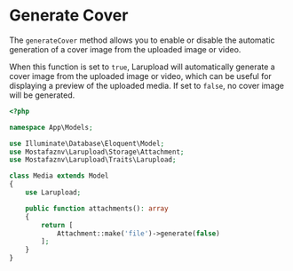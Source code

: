 # Generate Cover

The `generateCover` method allows you to enable or disable the automatic generation of a cover image from the uploaded image or video.

When this function is set to `true`, Larupload will automatically generate a cover image from the uploaded image or video, which can be useful for displaying a preview of the uploaded media. If set to `false`, no cover image will be generated.

```php
<?php

namespace App\Models;

use Illuminate\Database\Eloquent\Model;
use Mostafaznv\Larupload\Storage\Attachment;
use Mostafaznv\Larupload\Traits\Larupload;

class Media extends Model
{
    use Larupload;

    public function attachments(): array
    {
        return [
            Attachment::make('file')->generate(false)
        ];
    }
}
```



